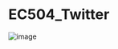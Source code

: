 # EC504_Twitter
![image](https://github.com/ShidongS/EC504_Twitter/blob/master/Qt_GUI/截屏2019-12-0421.17.41.png)
